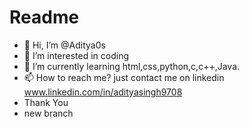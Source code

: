 # Readme
- 👋 Hi, I’m @Aditya0s
- 👀 I’m interested in coding
- 🌱 I’m currently learning html,css,python,c,c++,Java.
- 📫 How to reach me? just contact me on linkedin www.linkedin.com/in/adityasingh9708
- Thank You
- new branch
<!---
Aditya0s/Aditya0s is a ✨ special ✨ repository because its `README.md` (this file) appears on your GitHub profile.
You can click the Preview link to take a look at your changes.
--->
